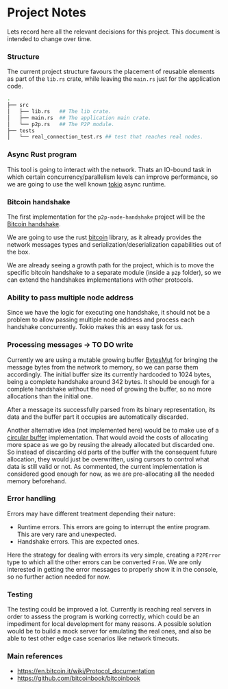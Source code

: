 # Project Notes

Lets record here all the relevant decisions for this project. This document is intended to change over time.

### Structure

The current project structure favours the placement of reusable elements as part of the `lib.rs` crate,
while leaving the `main.rs` just for the application code.

```bash
.
├── src
│   ├── lib.rs   ## The lib crate.
│   ├── main.rs  ## The application main crate.
│   └── p2p.rs   ## The P2P module.
├── tests
│   └── real_connection_test.rs ## test that reaches real nodes.
```

### Async Rust program

This tool is going to interact with the network. Thats an IO-bound task in which certain concurrency/parallelism levels can improve performance, so we are going to use the well known [tokio](https://tokio.rs/) async runtime.

### Bitcoin handshake

The first implementation for the `p2p-node-handshake` project will be the [Bitcoin handshake](https://github.com/bitcoinbook/bitcoinbook/blob/develop/ch08.asciidoc#network_handshake).

We are going to use the rust [bitcoin](https://github.com/rust-bitcoin/rust-bitcoin) library, as it already provides the network messages types and serialization/deserialization capabilities out of the box.

We are already seeing a growth path for the project, which is to move the specific bitcoin handshake to a separate module (inside a `p2p` folder), so we can extend the handshakes implementations with other protocols.

### Ability to pass multiple node address

Since we have the logic for executing one handshake, it should not be a problem to allow passing multiple node address and process each handshake concurrently. Tokio makes this an easy task for us.

### Processing messages -> TO DO write

Currently we are using a mutable growing buffer [BytesMut](https://docs.rs/bytes/latest/bytes/struct.BytesMut.html) for bringing the message bytes from the network to memory, so we can parse them accordingly. The initial buffer size its currently hardcoded to 1024 bytes, being a complete handshake around 342 bytes. It should be enough for a complete handshake without the need of growing the buffer, so no more allocations than the initial one.

After a message its successfully parsed from its binary representation, its data and the buffer part it occupies are automatically discarded.

Another alternative idea (not implemented here) would be to make use of a [circular buffer](https://en.wikipedia.org/wiki/Circular_buffer) implementation. That would avoid the costs of allocating more space as we go by reusing the already allocated but discarded one. So instead of discarding old parts of the buffer with the consequent future allocation, they would just be overwritten, using cursors to control what data is still valid or not. As commented, the current implementation is considered good enough for now, as we are pre-allocating all the needed memory beforehand.

### Error handling

Errors may have different treatment depending their nature:

- Runtime errors. This errors are going to interrupt the entire program. This are very rare and unexpected.
- Handshake errors. This are expected ones.

Here the strategy for dealing with errors its very simple, creating a `P2PError` type to which all the other errors can be converted `From`. We are only interested in getting the error messages to properly show it in the console, so no further action needed for now.

### Testing

The testing could be improved a lot.
Currently is reaching real servers in order to assess the program is working correctly, which could be an impediment for local development for many reasons. A possible solution would be to build a mock server for emulating the real ones, and also be able to test other edge case scenarios like network timeouts.

### Main references

- https://en.bitcoin.it/wiki/Protocol_documentation
- https://github.com/bitcoinbook/bitcoinbook
